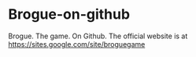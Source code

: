 Brogue-on-github
================

Brogue.  The game.  On Github.  The official website is at https://sites.google.com/site/broguegame